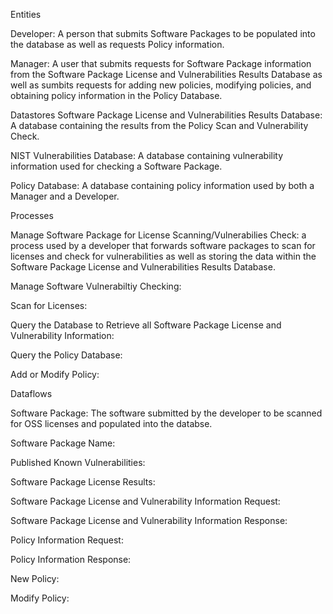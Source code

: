Entities

Developer: A person that submits Software Packages to be populated into the database as well as requests Policy information.

Manager: A user that submits requests for Software  Package information from the Software Package License and Vulnerabilities Results Database as well as sumbits requests for adding new policies, modifying policies, and obtaining policy information in the Policy Database.

Datastores
Software Package License and Vulnerabilities Results Database: A database containing the results from the Policy Scan and Vulnerability Check.

NIST Vulnerabilities Database: A database containing vulnerability information used for checking a Software Package.

Policy Database: A database containing policy information used by both a Manager and a Developer.

Processes

Manage Software Package for License Scanning/Vulnerabilies Check: a process used by a developer that forwards software packages to scan for licenses and check for vulnerabilities as well as storing the data within the Software Package License and Vulnerabilities Results Database.

Manage Software Vulnerabiltiy Checking:

Scan for Licenses:

Query the Database to Retrieve all Software Package License and Vulnerability Information:

Query the Policy Database:

Add or Modify Policy:

Dataflows

Software Package: The software submitted by the developer to be scanned for OSS licenses and populated into the databse.

Software Package Name:

Published Known Vulnerabilities:

Software Package License Results:

Software Package License and Vulnerability Information Request:

Software Package License and Vulnerability Information Response:

Policy Information Request:

Policy Information Response:

New Policy:

Modify Policy:
